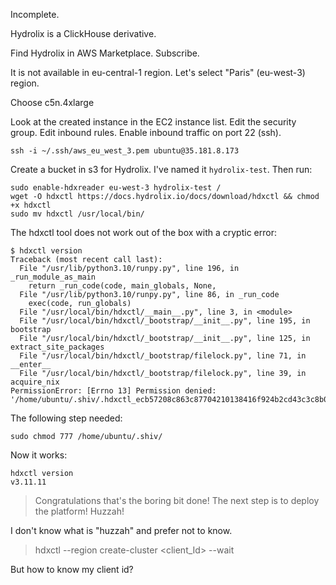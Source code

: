 Incomplete.

Hydrolix is a ClickHouse derivative.

Find Hydrolix in AWS Marketplace. Subscribe.

It is not available in eu-central-1 region. Let's select "Paris" (eu-west-3) region.

Choose c5n.4xlarge

Look at the created instance in the EC2 instance list.
Edit the security group. Edit inbound rules. Enable inbound traffic on port 22 (ssh).

```
ssh -i ~/.ssh/aws_eu_west_3.pem ubuntu@35.181.8.173
```

Create a bucket in s3 for Hydrolix. I've named it `hydrolix-test`.
Then run:

```
sudo enable-hdxreader eu-west-3 hydrolix-test /
wget -O hdxctl https://docs.hydrolix.io/docs/download/hdxctl && chmod +x hdxctl
sudo mv hdxctl /usr/local/bin/
```

The hdxctl tool does not work out of the box with a cryptic error:
```
$ hdxctl version
Traceback (most recent call last):
  File "/usr/lib/python3.10/runpy.py", line 196, in _run_module_as_main
    return _run_code(code, main_globals, None,
  File "/usr/lib/python3.10/runpy.py", line 86, in _run_code
    exec(code, run_globals)
  File "/usr/local/bin/hdxctl/__main__.py", line 3, in <module>
  File "/usr/local/bin/hdxctl/_bootstrap/__init__.py", line 195, in bootstrap
  File "/usr/local/bin/hdxctl/_bootstrap/__init__.py", line 125, in extract_site_packages
  File "/usr/local/bin/hdxctl/_bootstrap/filelock.py", line 71, in __enter__
  File "/usr/local/bin/hdxctl/_bootstrap/filelock.py", line 39, in acquire_nix
PermissionError: [Errno 13] Permission denied: '/home/ubuntu/.shiv/.hdxctl_ecb57208c863c87704210138416f924b2cd43c3c8b0bc101cad6a2493a82db9a_lock'
```
 
The following step needed:

```
sudo chmod 777 /home/ubuntu/.shiv/
```

Now it works:
```
hdxctl version
v3.11.11
```

> Congratulations that's the boring bit done! The next step is to deploy the platform! Huzzah!

I don't know what is "huzzah" and prefer not to know.

> hdxctl --region <region> create-cluster <client_Id> --wait

But how to know my client id?

